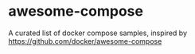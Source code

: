 # awesome-compose
A curated list of docker compose samples, inspired by https://github.com/docker/awesome-compose
